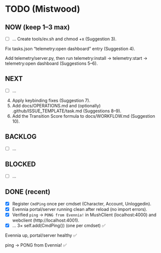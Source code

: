 # TODO (Mistwood)

## NOW (keep 1–3 max)
- [ ] …
Create tools/ev.sh and chmod +x (Suggestion 3).

Fix tasks.json “telemetry:open dashboard” entry (Suggestion 4).

Add telemetry/server.py, then run telemetry:install → telemetry:start → telemetry:open dashboard (Suggestions 5–6).
## NEXT
- [ ] …
4. Apply keybinding fixes (Suggestion 7).
5. Add docs/OPERATIONS.md and (optionally) .github/ISSUE_TEMPLATE/task.md (Suggestions 8–9).
6. Add the Transition Score formula to docs/WORKFLOW.md (Suggestion 10).
## BACKLOG
- [ ] …

## BLOCKED
- [ ] …

## DONE (recent)
- [x] Register `CmdPing` once per cmdset (Character, Account, Unloggedin).
- [x] Evennia portal/server running clean after reload (no import errors).
- [x] Verified `ping` → `PONG from Evennia!` in MushClient (localhost:4000) and webclient (http://localhost:4001).
- [x] …
3× self.add(CmdPing()) (one per cmdset) ✅

Evennia up, portal/server healthy ✅

ping → PONG from Evennia! ✅

